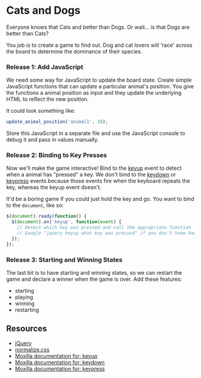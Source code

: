 # Cats and Dogs

Everyone knows that Cats and better than Dogs.  Or wait... is that Dogs are better than Cats?

You job is to create a game to find out.  Dog and cat lovers will 'race' across the board to determine the dominance of their species.

### Release 1: Add JavaScript

We need some way for JavaScript to update the board state.  Create simple
JavaScript functions that can update a particular animal's position.  You give
the functions a animal position as input and they update the underlying HTML to
reflect the new position.

It could look something like:

```javascript
update_animal_position('animal1', 10);
```

Store this JavaScript in a separate file and use the JavaScript console to
debug it and pass in values manually.

### Release 2: Binding to Key Presses

Now we'll make the game interactive!  Bind to the [keyup][] event to detect
when a animal has "pressed" a key.  We don't bind to the [keydown][] or
[keypress][] events because those events fire when the keyboard repeats the
key, whereas the keyup event doesn't.

It'd be a boring game if you could just hold the key and go.  You want to bind
to the `document`, like so:

```javascript
$(document).ready(function() {
  $(document).on('keyup', function(event) {
    // Detect which key was pressed and call the appropriate function
    // Google "jquery keyup what key was pressed" if you don't know how
  });
});
```

### Release 3: Starting and Winning States

The last bit is to have starting and winning states, so we can restart the game and declare a winner when the game is over.  Add these features:
* starting
* playing
* winning
* restarting

## Resources

* [jQuery][]
* [normalize.css][]
* [Moxilla documentation for: keyup][keyup]
* [Moxilla documentation for: keydown][keydown]
* [Moxilla documentation for: keypress][keypress]


[jQuery]: http://learn.jquery.com/about-jquery/
[normalize.css]: http://necolas.github.com/normalize.css/
[keyup]: http://api.jquery.com/keyup/
[keydown]: http://api.jquery.com/keydown/
[keypress]: http://api.jquery.com/keypress/
